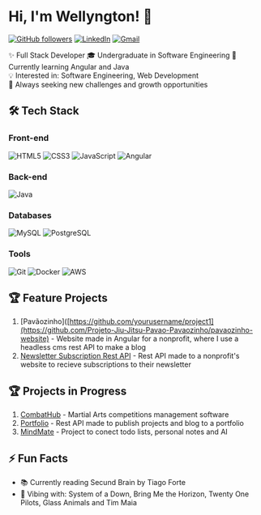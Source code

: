 # Hi, I'm Wellyngton! 👋

[![GitHub followers](https://img.shields.io/github/followers/yourusername?label=Follow&style=social)](https://github.com/emanuelwellyngton)
[![LinkedIn](https://img.shields.io/badge/LinkedIn-0077B5?style=flat&logo=linkedin&logoColor=white)](https://www.linkedin.com/in/emanuel-wellyngton/)
[![Gmail](https://img.shields.io/badge/Gmail-D14836?style=flat&logo=gmail&logoColor=white)](mailto:emanuelwellygton@gmail.com)

✨ Full Stack Developer
🎓 Undergraduate in Software Engineering
🌱 Currently learning Angular and Java  
💡 Interested in: Software Engineering, Web Development  
🚀 Always seeking new challenges and growth opportunities

## 🛠 Tech Stack

### Front-end
![HTML5](https://img.shields.io/badge/HTML5-E34F26?style=flat&logo=html5&logoColor=white)
![CSS3](https://img.shields.io/badge/CSS3-1572B6?style=flat&logo=css3&logoColor=white)
![JavaScript](https://img.shields.io/badge/JavaScript-F7DF1E?style=flat&logo=javascript&logoColor=black)
![Angular](https://img.shields.io/badge/Angular-61DAFB?style=flat&logo=angular&logoColor=black)

### Back-end
![Java](https://img.shields.io/badge/Java-339933?style=flat&logo=java&logoColor=white)

### Databases
![MySQL](https://img.shields.io/badge/MySQL-4479A1?style=flat&logo=mysql&logoColor=white)
![PostgreSQL](https://img.shields.io/badge/PostgreSQL-47A248?style=flat&logo=postgresql&logoColor=white)

### Tools
![Git](https://img.shields.io/badge/Git-F05032?style=flat&logo=git&logoColor=white)
![Docker](https://img.shields.io/badge/Docker-2496ED?style=flat&logo=docker&logoColor=white)
![AWS](https://img.shields.io/badge/AWS-2496ED?style=flat&logo=aws&logoColor=white)

## 🏆 Feature Projects

1. [Pavãozinho]([https://github.com/yourusername/project1](https://github.com/Projeto-Jiu-Jitsu-Pavao-Pavaozinho/pavaozinho-website) - Website made in Angular for a nonprofit, where I use a headless cms rest API to make a blog
2. [Newsletter Subscription Rest API](https://github.com/Projeto-Jiu-Jitsu-Pavao-Pavaozinho/newsletter) - Rest API made to a nonprofit's website to recieve subscriptions to their newsletter

## 🏆 Projects in Progress

1. [CombatHub]([https://github.com/yourusername/project1](https://github.com/CollabSphere-Community/CombatHub-Rest-API)) - Martial Arts competitions management software
2. [Portfolio](https://github.com/emanuelwellyngton/portfolio-api) - Rest API made to publish projects and blog to a portfolio
3. [MindMate](https://github.com/emanuelwellyngton/mindmate) - Project to conect todo lists, personal notes and AI

## ⚡ Fun Facts

- 📚 Currently reading Secund Brain by Tiago Forte
- 🎵 Vibing with: System of a Down, Bring Me the Horizon, Twenty One Pilots, Glass Animals and Tim Maia
